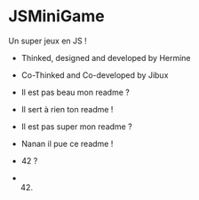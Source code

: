 JSMiniGame
==========

Un super jeux en JS !

- Thinked, designed and developed by Hermine
- Co-Thinked and Co-developed by Jibux

- Il est pas beau mon readme ?
- Il sert à rien ton readme !
- Il est pas super mon readme ?
- Nanan il pue ce readme !
- 42 ?
- 42.
